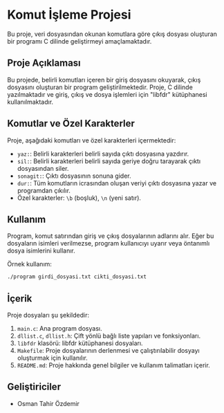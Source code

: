 # Komut İşleme Projesi

Bu proje, veri dosyasından okunan komutlara göre çıkış dosyası oluşturan bir programı C dilinde geliştirmeyi amaçlamaktadır.

## Proje Açıklaması

Bu projede, belirli komutları içeren bir giriş dosyasını okuyarak, çıkış dosyasını oluşturan bir program geliştirilmektedir. Proje, C dilinde yazılmaktadır ve giriş, çıkış ve dosya işlemleri için "libfdr" kütüphanesi kullanılmaktadır.

## Komutlar ve Özel Karakterler

Proje, aşağıdaki komutları ve özel karakterleri içermektedir:

- `yaz:`: Belirli karakterleri belirli sayıda çıktı dosyasına yazdırır.
- `sil:`: Belirli karakterleri belirli sayıda geriye doğru tarayarak çıktı dosyasından siler.
- `sonagit:`: Çıktı dosyasının sonuna gider.
- `dur:`: Tüm komutların icrasından oluşan veriyi çıktı dosyasına yazar ve programdan çıkılır.
- Özel karakterler: `\b` (boşluk), `\n` (yeni satır).

## Kullanım

Program, komut satırından giriş ve çıkış dosyalarının adlarını alır. Eğer bu dosyaların isimleri verilmezse, program kullanıcıyı uyarır veya öntanımlı dosya isimlerini kullanır.

Örnek kullanım:

```sh
./program girdi_dosyasi.txt cikti_dosyasi.txt
```

## İçerik

Proje dosyaları şu şekildedir:

1. `main.c`: Ana program dosyası.
2. `dllist.c`, `dllist.h`: Çift yönlü bağlı liste yapıları ve fonksiyonları.
3. `libfdr` klasörü: libfdr kütüphanesi dosyaları.
4. `Makefile`: Proje dosyalarının derlenmesi ve çalıştırılabilir dosyayı oluşturmak için kullanılır.
5. `README.md`: Proje hakkında genel bilgiler ve kullanım talimatları içerir.

## Geliştiriciler

- Osman Tahir Özdemir 


    
